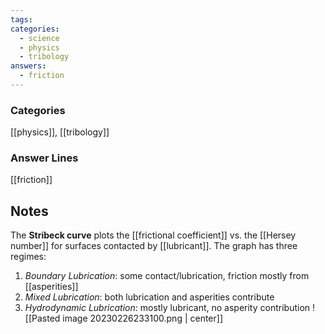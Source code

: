 ```yaml
---
tags:
categories:
  - science
  - physics
  - tribology
answers:
  - friction
---
```

### Categories
[[physics]], [[tribology]]
### Answer Lines
[[friction]]
## Notes
The **Stribeck curve** plots the [[frictional coefficient]] vs. the [[Hersey number]] for surfaces contacted by [[lubricant]]. The graph has three regimes:
1. *Boundary Lubrication*: some contact/lubrication, friction mostly from [[asperities]]
2. *Mixed Lubrication*: both lubrication and asperities contribute
3. *Hydrodynamic Lubrication*: mostly lubricant, no asperity contribution
![[Pasted image 20230226233100.png | center]]
